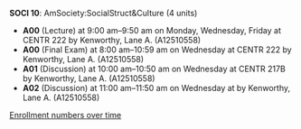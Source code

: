 **SOCI 10**: AmSociety:SocialStruct&Culture (4 units)

- **A00** (Lecture) at 9:00 am–9:50 am on Monday, Wednesday, Friday at CENTR 222 by Kenworthy, Lane A. (A12510558)
- **A00** (Final Exam) at 8:00 am–10:59 am on Wednesday at CENTR 222 by Kenworthy, Lane A. (A12510558)
- **A01** (Discussion) at 10:00 am–10:50 am on Wednesday at CENTR 217B by Kenworthy, Lane A. (A12510558)
- **A02** (Discussion) at 11:00 am–11:50 am on Wednesday at   by Kenworthy, Lane A. (A12510558)

[Enrollment numbers over time](./SOCI10.tsv)
